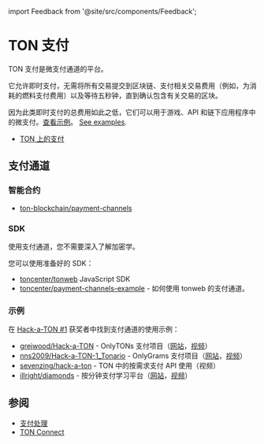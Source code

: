 import Feedback from '@site/src/components/Feedback';

# TON 支付

TON 支付是微支付通道的平台。

它允许即时支付，无需将所有交易提交到区块链、支付相关交易费用（例如，为消耗的燃料支付费用）以及等待五秒钟，直到确认包含有关交易的区块。

因为此类即时支付的总费用如此之低，它们可以用于游戏、API 和链下应用程序中的微支付。[查看示例](/develop/dapps/defi/ton-payments#examples)。 [See examples](/v3/documentation/dapps/defi/ton-payments#examples).

- [TON 上的支付](https://blog.ton.org/ton-payments)

## 支付通道

### 智能合约

- [ton-blockchain/payment-channels](https://github.com/ton-blockchain/payment-channels)

### SDK

使用支付通道，您不需要深入了解加密学。

您可以使用准备好的 SDK：

- [toncenter/tonweb](https://github.com/toncenter/tonweb) JavaScript SDK
- [toncenter/payment-channels-example](https://github.com/toncenter/payment-channels-example) - 如何使用 tonweb 的支付通道。

### 示例

在 [Hack-a-TON #1](https://ton.org/hack-a-ton-1) 获奖者中找到支付通道的使用示例：

- [grejwood/Hack-a-TON](https://github.com/Grejwood/Hack-a-TON) - OnlyTONs 支付项目（[网站](https://main.d3puvu1kvbh8ti.amplifyapp.com/)，[视频](https://www.youtube.com/watch?v=38JpX1vRNTk)）
- [nns2009/Hack-a-TON-1_Tonario](https://github.com/nns2009/Hack-a-TON-1_Tonario) - OnlyGrams 支付项目（[网站](https://onlygrams.io/)，[视频](https://www.youtube.com/watch?v=gm5-FPWn1XM)）
- [sevenzing/hack-a-ton](https://github.com/sevenzing/hack-a-ton) - TON 中的按需求支付 API 使用（视频）
- [illright/diamonds](https://github.com/illright/diamonds) - 按分钟支付学习平台（[网站](https://diamonds-ton.vercel.app/)，[视频](https://www.youtube.com/watch?v=g9wmdOjAv1s)）

## 参阅

- [支付处理](/develop/dapps/asset-processing)
- [TON Connect](/develop/dapps/ton-connect)

<Feedback />

